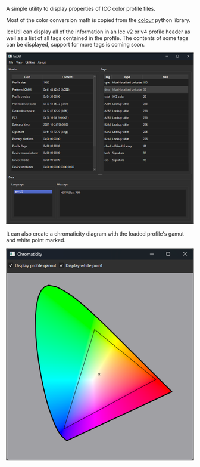 A simple utility to display properties of ICC color profile files.

Most of the color conversion math is copied from the [colour](https://github.com/colour-science/colour) python library.

IccUtil can display all of the information in an Icc v2 or v4 profile header as well as a list of all tags contained in the profile. The contents of some tags can be displayed, support for more tags is coming soon.

![Main Window](./extra/img/main_window.png)

It can also create a chromaticity diagram with the loaded profile's gamut and white point marked.

![sRGB Chromaticity](./extra/img/chromaticity.png)
